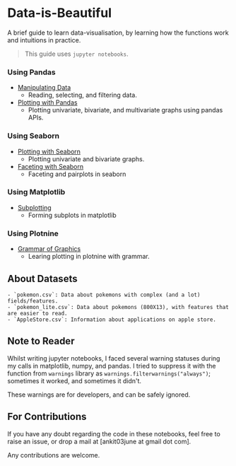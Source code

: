 # Data-is-Beautiful
A brief guide to learn data-visualisation, by learning how the functions work and intuitions in practice.

> This guide uses `jupyter notebooks`.

### Using Pandas
- [Manipulating Data](https://github.com/techcentaur/Data-is-Beautiful/blob/master/Pandas/manipulating-data.py.ipynb)
	- Reading, selecting, and filtering data.
- [Plotting with Pandas](https://github.com/techcentaur/Data-is-Beautiful/blob/master/Pandas/Plotting%20with%20pandas.ipynb)
	- Plotting univariate, bivariate, and multivariate graphs using pandas APIs.

### Using Seaborn
- [Plotting with Seaborn](https://github.com/techcentaur/Data-is-Beautiful/blob/master/Seaborn/Plotting%20with%20Seaborn.ipynb)
	- Plotting univariate and bivariate graphs.
- [Faceting with Seaborn](https://github.com/techcentaur/Data-is-Beautiful/blob/master/Seaborn/Faceting%20with%20Seaborn.ipynb)
	- Faceting and pairplots in seaborn

### Using Matplotlib
- [Subplotting](https://github.com/techcentaur/Data-is-Beautiful/blob/master/Matplotlib/Subplotting%20with%20Matplotlib.ipynb)
	- Forming subplots in matplotlib

### Using Plotnine
- [Grammar of Graphics](https://github.com/techcentaur/Data-is-Beautiful/blob/master/Plotnine/Grammar%20of%20Graphics%20with%20Plotnine.ipynb)
	- Learing plotting in plotnine with grammar.


## About Datasets
	- `pokemon.csv`: Data about pokemons with complex (and a lot) fields/features.
	- `pokemon_lite.csv`: Data about pokemons (800X13), with features that are easier to read.
	- `AppleStore.csv`: Information about applications on apple store.

## Note to Reader

Whilst writing jupyter notebooks, I faced several warning statuses during my calls in matplotlib, numpy, and pandas. I tried to suppress it with the function from `warnings` library as `warnings.filterwarnings("always")`; sometimes it worked, and sometimes it didn't.

These warnings are for developers, and can be safely ignored.

## For Contributions

If you have any doubt regarding the code in these notebooks, feel free to raise an issue, or drop a mail at [ankit03june at gmail dot com].

Any contributions are welcome.
